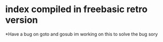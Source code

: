 # index compiled in freebasic retro version


*Have a bug on goto and gosub im working on this to solve the bug sory






